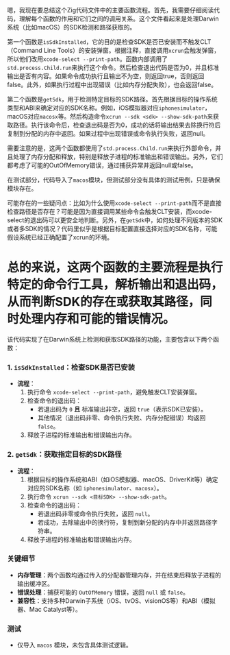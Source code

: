 嗯，我现在要总结这个Zig代码文件中的主要函数流程。首先，我需要仔细阅读代码，理解每个函数的作用和它们之间的调用关系。这个文件看起来是处理Darwin系统（比如macOS）的SDK检测和路径获取的。

第一个函数是`isSdkInstalled`，它的目的是检查SDK是否已安装而不触发CLT（Command Line Tools）的安装弹窗。根据注释，直接调用`xcrun`会触发弹窗，所以他们改用`xcode-select --print-path`。函数内部调用了`std.process.Child.run`来执行这个命令。然后检查退出代码是否为0，并且标准输出是否有内容。如果命令成功执行且输出不为空，则返回true，否则返回false。此外，如果执行过程中出现错误（比如内存分配失败），也会返回false。

第二个函数是`getSdk`，用于检测特定目标的SDK路径。首先根据目标的操作系统类型和ABI来确定对应的SDK名称。例如，iOS模拟器对应`iphonesimulator`，macOS对应`macosx`等。然后构造命令`xcrun --sdk <sdk> --show-sdk-path`来获取路径。执行该命令后，检查退出码是否为0，成功的话将输出结果去除换行符后复制到分配的内存中返回。如果过程中出现错误或命令执行失败，返回null。

需要注意的是，这两个函数都使用了`std.process.Child.run`来执行外部命令，并且处理了内存分配和释放，特别是释放子进程的标准输出和错误输出。另外，它们都考虑了可能的OutOfMemory错误，通过捕获异常并返回null或false。

在测试部分，代码导入了`macos`模块，但测试部分没有具体的测试用例，只是确保模块存在。

可能存在的一些疑问点：比如为什么使用`xcode-select --print-path`而不是直接检查路径是否存在？可能是因为直接调用某些命令会触发CLT安装，而xcode-select的退出码可以更安全地判断。另外，在`getSdk`中，如何处理不同版本的SDK或者多SDK的情况？代码里似乎是根据目标配置直接选择对应的SDK名称，可能假设系统已经正确配置了xcrun的环境。

总的来说，这两个函数的主要流程是执行特定的命令行工具，解析输出和退出码，从而判断SDK的存在或获取其路径，同时处理内存和可能的错误情况。
================================================
该代码实现了在Darwin系统上检测和获取SDK路径的功能，主要包含以下两个函数：

### 1. `isSdkInstalled`：检查SDK是否已安装
- **流程**：
  1. 执行命令 `xcode-select --print-path`，避免触发CLT安装弹窗。
  2. 检查命令的退出码：
     - 若退出码为 `0` **且** 标准输出非空，返回 `true`（表示SDK已安装）。
     - 其他情况（退出码非零、命令执行失败、内存分配错误）均返回 `false`。
  3. 释放子进程的标准输出和错误输出内存。

### 2. `getSdk`：获取指定目标的SDK路径
- **流程**：
  1. 根据目标的操作系统和ABI（如iOS模拟器、macOS、DriverKit等）确定对应的SDK名称（如 `iphonesimulator`、`macosx`）。
  2. 执行命令 `xcrun --sdk <目标SDK> --show-sdk-path`。
  3. 检查命令的退出码：
     - 若退出码非零或命令执行失败，返回 `null`。
     - 若成功，去除输出中的换行符，复制到新分配的内存中并返回路径字符串。
  4. 释放子进程的标准输出和错误输出内存。

### 关键细节
- **内存管理**：两个函数均通过传入的分配器管理内存，并在结束后释放子进程的输出缓冲区。
- **错误处理**：捕获可能的 `OutOfMemory` 错误，返回 `null` 或 `false`。
- **兼容性**：支持多种Darwin子系统（iOS、tvOS、visionOS等）和ABI（模拟器、Mac Catalyst等）。

### 测试
- 仅导入 `macos` 模块，未包含具体测试逻辑。